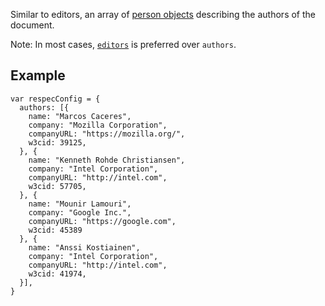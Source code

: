 Similar to editors, an array of [person objects](person) describing the authors of the document. 

Note: In most cases, [`editors`](editors) is preferred over `authors`. 

## Example
```JS
var respecConfig = {
  authors: [{
    name: "Marcos Caceres",
    company: "Mozilla Corporation",
    companyURL: "https://mozilla.org/",
    w3cid: 39125,
  }, {
    name: "Kenneth Rohde Christiansen",
    company: "Intel Corporation",
    companyURL: "http://intel.com",
    w3cid: 57705,
  }, {
    name: "Mounir Lamouri",
    company: "Google Inc.",
    companyURL: "https://google.com",
    w3cid: 45389
  }, {
    name: "Anssi Kostiainen",
    company: "Intel Corporation",
    companyURL: "http://intel.com",
    w3cid: 41974,
  }],
}
```

